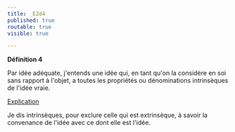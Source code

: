 ```yaml
---
title: _E2d4
published: true
routable: true
visible: true

---
```


**Définition 4**

Par idée adéquate, j'entends une idée qui, en tant qu'on la considère en soi sans rapport à l'objet, a toutes les propriétés ou dénominations intrinsèques de l'idée vraie.

<u>Explication</u>

Je dis intrinsèques, pour exclure celle qui est extrinsèque, à savoir la convenance de l'idée avec ce dont elle est l'idée.
